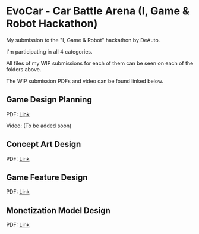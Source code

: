 # EvoCar - Car Battle Arena (I, Game &amp; Robot Hackathon)


My submission to the "I, Game &amp; Robot" hackathon by DeAuto.

I'm participating in all 4 categories.

All files of my WIP submissions for each of them can be seen on each of the folders above.

The WIP submission PDFs and video can be found linked below.

## Game Design Planning

PDF: [Link](https://github.com/alecsantos96/I-Game-Robot/blob/main/Game-Design-Planning/Game%20Design%20Planning%20Presentation.pdf)

Video: (To be added soon)

## Concept Art Design

PDF: [Link](https://github.com/alecsantos96/I-Game-Robot/blob/main/Concept-Art-Design/Concept%20Art%20Design%20Presentation.pdf)

## Game Feature Design

PDF: [Link](https://github.com/alecsantos96/I-Game-Robot/blob/main/Game-Feature-Design/Game%20Feature%20Design%20Presentation.pdf)

## Monetization Model Design

PDF: [Link](https://github.com/alecsantos96/I-Game-Robot/blob/main/Monetization-Model-Design/Monetization%20Model%20Design%20Presentation.pdf)
